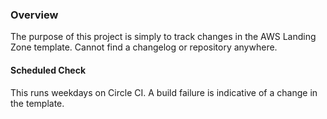 ### Overview
The purpose of this project is simply to track changes in the AWS Landing Zone template.  Cannot find a changelog or repository anywhere.

#### Scheduled Check
This runs weekdays on Circle CI.  A build failure is indicative of a change in the template.
